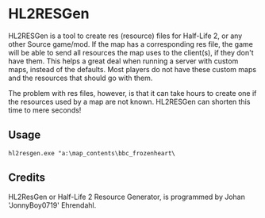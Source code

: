 # HL2RESGen #
HL2RESGen is a tool to create res (resource) files for Half-Life 2, or any other Source game/mod. If the map has a corresponding res file, the game will be able to send all resources the map uses to the client(s), if they don't have them. This helps a great deal when running a server with custom maps, instead of the defaults. Most players do not have these custom maps and the resources that should go with them.

The problem with res files, however, is that it can take hours to create one if the resources used by a map are not known. HL2RESGen can shorten this time to mere seconds!

## Usage ##
  `hl2resgen.exe "a:\map_contents\bbc_frozenheart\`

## Credits ##
HL2ResGen or Half-Life 2 Resource Generator, is programmed by Johan 'JonnyBoy0719' Ehrendahl.
